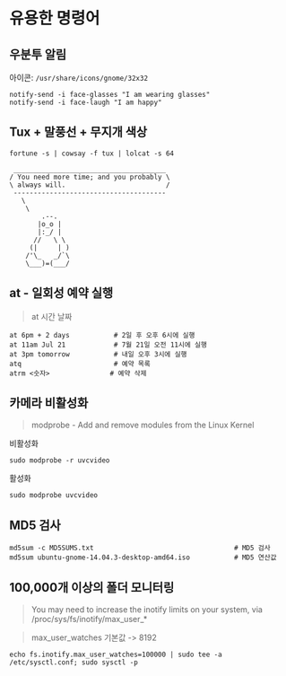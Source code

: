 # 유용한 명령어

## 우분투 알림
아이콘: `/usr/share/icons/gnome/32x32`
```shell
notify-send -i face-glasses "I am wearing glasses"
notify-send -i face-laugh "I am happy"
```

## Tux + 말풍선 + 무지개 색상
```shell
fortune -s | cowsay -f tux | lolcat -s 64
```
```
 ______________________________________
/ You need more time; and you probably \
\ always will.                         /
 --------------------------------------
   \
    \
        .--.
       |o_o |
       |:_/ |
      //   \ \
     (|     | )
    /'\_   _/`\
    \___)=(___/

```

## at - 일회성 예약 실행
> at 시간 날짜

```shell
at 6pm + 2 days           # 2일 후 오후 6시에 실행
at 11am Jul 21            # 7월 21일 오전 11시에 실행
at 3pm tomorrow           # 내일 오후 3시에 실행
atq                       # 예약 목록
atrm <숫자>               # 예약 삭제
```

## 카메라 비활성화
> modprobe - Add and remove modules from the Linux Kernel

비활성화
```shell
sudo modprobe -r uvcvideo
```
활성화
```shell
sudo modprobe uvcvideo
```

## MD5 검사
```shell
md5sum -c MD5SUMS.txt                                   # MD5 검사
md5sum ubuntu-gnome-14.04.3-desktop-amd64.iso           # MD5 연산값
```

## 100,000개 이상의 폴더 모니터링
> You may need to increase the inotify limits on your system, via /proc/sys/fs/inotify/max\_user\_*

> max_user_watches 기본값 -> 8192

```shell
echo fs.inotify.max_user_watches=100000 | sudo tee -a /etc/sysctl.conf; sudo sysctl -p
```